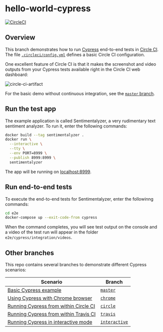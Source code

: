 # hello-world-cypress

[![CircleCI](https://circleci.com/gh/mtlynch/hello-world-cypress/tree/circle.svg?style=svg)](https://circleci.com/gh/mtlynch/hello-world-cypress/tree/circle)

## Overview

This branch demonstrates how to run [Cypress](https://cypress.io) end-to-end tests in [Circle CI](https://circleci.com). The file [`.circleci/config.yml`](https://github.com/mtlynch/hello-world-cypress/blob/circle/.circleci/config.yml) defines a basic Circle CI configuration.

One excellent feature of Circle CI is that it makes the screenshot and video outputs from your Cypress tests available right in the Circle CI web dashboard:

![circle-ci-artifact](https://user-images.githubusercontent.com/7783288/56669425-20484e00-667f-11e9-8424-7c05b2e507ee.jpg)

For the basic demo without continuous integration, see the [`master` branch](https://github.com/mtlynch/hello-world-cypress).

## Run the test app

The example application is called Sentimentalyzer, a very rudimentary text sentiment analyzer. To run it, enter the following commands:

```bash
docker build --tag sentimentalyzer .
docker run \
  --interactive \
  --tty \
  --env PORT=8999 \
  --publish 8999:8999 \
  sentimentalyzer
```

The app will be running on [localhost:8999](http://localhost:8999).

## Run end-to-end tests

To execute the end-to-end tests for Sentimentalyzer, enter the followinng commands:

```bash
cd e2e
docker-compose up --exit-code-from cypress
```

When the command completes, you will see test output on the console and a video of the test run will appear in the folder `e2e/cypress/integration/videos`.

## Other branches

This repo contains several branches to demonstrate different Cypress scenarios:

| Scenario | Branch |
|----------|---------|
| [Basic Cypress example](https://github.com/mtlynch/hello-world-cypress) | [`master`](https://github.com/mtlynch/hello-world-cypress) |
| [Using Cypress with Chrome browser](https://github.com/mtlynch/hello-world-cypress/tree/chrome) | [`chrome`](https://github.com/mtlynch/hello-world-cypress/tree/chrome) |
| [Running Cypress from within Circle CI](https://github.com/mtlynch/hello-world-cypress/tree/circle) | [`circle`](https://github.com/mtlynch/hello-world-cypress/tree/circle) |
| [Running Cypress from within Travis CI](https://github.com/mtlynch/hello-world-cypress/tree/travis) | [`travis`](https://github.com/mtlynch/hello-world-cypress/tree/travis) |
| [Running Cypress in interactive mode](https://github.com/mtlynch/hello-world-cypress/tree/interactive) | [`interactive`](https://github.com/mtlynch/hello-world-cypress/tree/interactive) |
